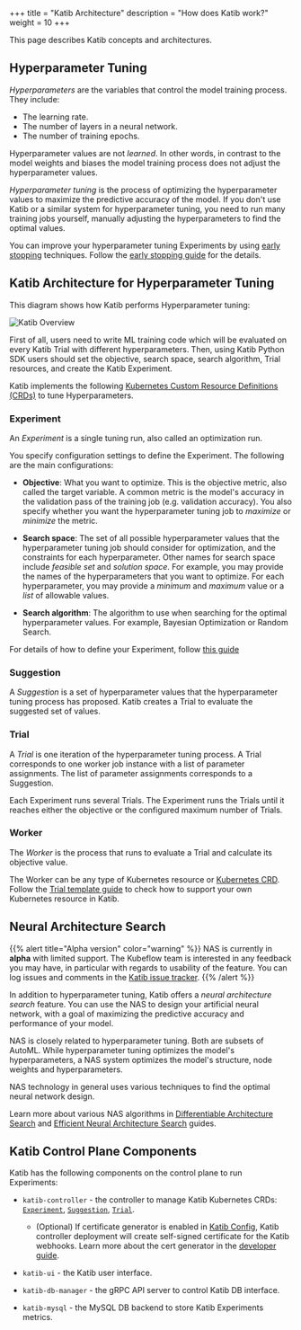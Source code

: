+++
title = "Katib Architecture"
description = "How does Katib work?"
weight = 10
+++

This page describes Katib concepts and architectures.

## Hyperparameter Tuning

_Hyperparameters_ are the variables that control the model training process. They include:

- The learning rate.
- The number of layers in a neural network.
- The number of training epochs.

Hyperparameter values are not _learned_. In other words, in contrast to the
model weights and biases the model training process does not adjust the hyperparameter values.

_Hyperparameter tuning_ is the process of optimizing the hyperparameter values to maximize the
predictive accuracy of the model. If you don't use Katib or a similar system for hyperparameter
tuning, you need to run many training jobs yourself, manually adjusting the hyperparameters
to find the optimal values.

You can improve your hyperparameter tuning Experiments by using
[early stopping](https://en.wikipedia.org/wiki/Early_stopping) techniques.
Follow the [early stopping guide](/docs/components/katib/user-guides/early-stopping/) for the details.

## Katib Architecture for Hyperparameter Tuning

This diagram shows how Katib performs Hyperparameter tuning:

<img src="/docs/components/katib/images/katib-architecture.drawio.svg"
  alt="Katib Overview"
  class="mt-3 mb-3">

First of all, users need to write ML training code which will be evaluated on every Katib Trial
with different hyperparameters. Then, using Katib Python SDK users should set the objective, search
space, search algorithm, Trial resources, and create the Katib Experiment.

Katib implements the following
[Kubernetes Custom Resource Definitions (CRDs)](https://kubernetes.io/docs/concepts/extend-kubernetes/api-extension/custom-resources/)
to tune Hyperparameters.

### Experiment

An _Experiment_ is a single tuning run, also called an optimization run.

You specify configuration settings to define the Experiment. The following are the main configurations:

- **Objective**: What you want to optimize. This is the objective metric, also called the target
  variable. A common metric is the model's accuracy in the validation pass of the training job
  (e.g. validation accuracy). You also specify whether you want the hyperparameter tuning job
  to _maximize_ or _minimize_ the metric.

- **Search space**: The set of all possible hyperparameter values that the hyperparameter tuning job
  should consider for optimization, and the constraints for each hyperparameter. Other names for
  search space include _feasible set_ and _solution space_. For example, you may provide the
  names of the hyperparameters that you want to optimize. For each hyperparameter, you may
  provide a _minimum_ and _maximum_ value or a _list_ of allowable values.

- **Search algorithm**: The algorithm to use when searching for the optimal hyperparameter values.
  For example, Bayesian Optimization or Random Search.

For details of how to define your Experiment, follow [this guide](/docs/components/katib/user-guides/hp-tuning/configure-experiment/)

### Suggestion

A _Suggestion_ is a set of hyperparameter values that the hyperparameter tuning process has proposed.
Katib creates a Trial to evaluate the suggested set of values.

### Trial

A _Trial_ is one iteration of the hyperparameter tuning process. A Trial corresponds to one
worker job instance with a list of parameter assignments. The list of parameter assignments
corresponds to a Suggestion.

Each Experiment runs several Trials. The Experiment runs the Trials until it
reaches either the objective or the configured maximum number of Trials.

### Worker

The _Worker_ is the process that runs to evaluate a Trial and calculate its objective value.

The Worker can be any type of Kubernetes resource or
[Kubernetes CRD](https://kubernetes.io/docs/concepts/extend-kubernetes/api-extension/custom-resources/).
Follow the [Trial template guide](/docs/components/katib/user-guides/trial-template/)
to check how to support your own Kubernetes resource in Katib.

## Neural Architecture Search

{{% alert title="Alpha version" color="warning" %}}
NAS is currently in <b>alpha</b> with limited support. The Kubeflow team is
interested in any feedback you may have, in particular with regards to usability
of the feature. You can log issues and comments in
the [Katib issue tracker](https://github.com/kubeflow/katib/issues).
{{% /alert %}}

In addition to hyperparameter tuning, Katib offers a _neural architecture
search_ feature. You can use the NAS to design your artificial neural network, with a goal of
maximizing the predictive accuracy and performance of your model.

NAS is closely related to hyperparameter tuning. Both are subsets of AutoML. While hyperparameter
tuning optimizes the model's hyperparameters, a NAS system optimizes the model's structure,
node weights and hyperparameters.

NAS technology in general uses various techniques to find the optimal neural network design.

Learn more about various NAS algorithms in
[Differentiable Architecture Search](/docs/components/katib/reference/nas-algorithms/#differentiable-architecture-search-darts)
and [Efficient Neural Architecture Search](/docs/components/katib/reference/nas-algorithms/#efficient-neural-architecture-search-enas)
guides.

## Katib Control Plane Components

Katib has the following components on the control plane to run Experiments:

- `katib-controller` - the controller to manage Katib Kubernetes CRDs:
  [`Experiment`](experiment),
  [`Suggestion`](suggestion),
  [`Trial`](trial).

  - (Optional) If certificate generator is enabled in
    [Katib Config](/docs/components/katib/user-guides/katib-config/), Katib controller deployment will create
    self-signed certificate for the Katib webhooks. Learn more about the cert generator in the
    [developer guide](https://github.com/kubeflow/katib/blob/master/docs/developer-guide.md#katib-cert-generator).

- `katib-ui` - the Katib user interface.

- `katib-db-manager` - the gRPC API server to control Katib DB interface.

- `katib-mysql` - the MySQL DB backend to store Katib Experiments metrics.
